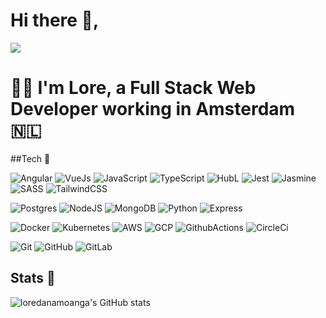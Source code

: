 # Hi there 👋, 
<div  style="max-width: 300px">
<img src="https://i.gifer.com/PYh.gif">
</div>

 # 👩‍💻 I'm Lore, a Full Stack Web Developer working in Amsterdam 🇳🇱


##Tech 🍬

![Angular](https://img.shields.io/badge/ANGULAR-DD0031.svg?&style=flat&logo=angular&logoColor=white)
![VueJs](https://img.shields.io/badge/-VueJs-41B883.svg?&style=flat&logo=vuedotjs&logoColor=white)
![JavaScript](https://img.shields.io/badge/JAVASCRIPT-323330.svg?&style=flat&logo=javascript&logoColor=%23F7DF1E)
![TypeScript](https://img.shields.io/badge/TYPESCRIPT-%23007ACC.svg?&style=flat&logo=typescript&logoColor=white)
![HubL](https://img.shields.io/badge/HubL-FF7A59.svg?&style=flat&logo=hubspot&logoColor=white)
![Jest](https://img.shields.io/badge/Jest-C21325.svg?&style=flat&logo=jest&logoColor=white)
![Jasmine](https://img.shields.io/badge/Jasmine-8A4182.svg?&style=flat&logo=jasmine&logoColor=white)
![SASS](https://img.shields.io/badge/SASS-CC6699.svg?&style=flat&logo=sass&logoColor=white)
![TailwindCSS](https://img.shields.io/badge/TailwindCSS-41B883.svg?&style=flat&logo=tailwindcss&logoColor=white)

![Postgres](https://img.shields.io/badge/POSTGRES-%23316192.svg?&style=flat&logo=postgresql&logoColor=white)
![NodeJS](https://img.shields.io/badge/NODEJS-339933.svg?&style=flat&logo=node.js&logoColor=white)
![MongoDB](https://img.shields.io/badge/MONGODB-47A248.svg?&style=flat&logo=mongodb&logoColor=white)
![Python](https://img.shields.io/badge/PYTHON-3776AB.svg?&style=flat&logo=python&logoColor=white)
![Express](https://img.shields.io/badge/Express-3776AB.svg?&style=flat&logo=express&logoColor=white)

![Docker](https://img.shields.io/badge/DOCKER-2496ED.svg?&style=flat&logo=docker&logoColor=white)
![Kubernetes](https://img.shields.io/badge/KUBERNETES-326CE5.svg?&style=flat&logo=kubernetes&logoColor=white)
![AWS](https://img.shields.io/badge/AMAZON%20AWS-232F3E.svg?&style=flat&logo=amazon-aws&logoColor=white)
![GCP](https://img.shields.io/badge/GOOGLE%20CLOUD-4285F4.svg?&style=flat&logo=google-cloud&logoColor=white)
![GithubActions](https://img.shields.io/badge/GITHUB%20ACTIONS-2088FF.svg?&style=flat&logo=github-actions&logoColor=white)
![CircleCi](https://img.shields.io/badge/CircleCi-343434.svg?&style=flat&logo=circleci&logoColor=white)


![Git](https://img.shields.io/badge/GIT-%23F05033.svg?&style=flat&logo=git&logoColor=white)
![GitHub](https://img.shields.io/badge/GITHUB-%23121011.svg?&style=flat&logo=github&logoColor=white)
![GitLab](https://img.shields.io/badge/GITLAB-%23181717.svg?&style=flat&logo=gitlab&logoColor=white)

## Stats 🍭

![loredanamoanga's GitHub stats](https://github-readme-stats.vercel.app/api?username=loredanamoanga&count_private=true&show_icons=true&hide=stars&theme=dracula)

